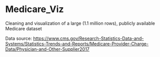 # Medicare_Viz
Cleaning and visualization of a large (1.1 million rows), publicly available Medicare dataset

Data source: https://www.cms.gov/Research-Statistics-Data-and-Systems/Statistics-Trends-and-Reports/Medicare-Provider-Charge-Data/Physician-and-Other-Supplier2017
